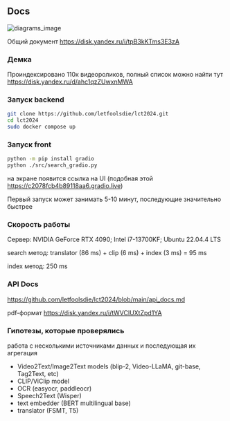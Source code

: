 ## Docs

![diagrams_image](https://github.com/letfoolsdie/lct2024/assets/15076754/a91eee43-eb91-4c01-8f4e-3ce2d809e15e)

Общий документ https://disk.yandex.ru/i/tpB3kKTms3E3zA

### Демка

Проиндексировано 110к видеороликов, полный список можно найти тут https://disk.yandex.ru/d/ahc1qzZUwxnMWA

### Запуск backend

```bash
git clone https://github.com/letfoolsdie/lct2024.git
cd lct2024
sudo docker compose up
```

### Запуск front

```bash
python -m pip install gradio
python ./src/search_gradio.py
```
на экране появится ссылка на UI (подобная этой https://c2078fcb4b89118aa6.gradio.live)

Первый запуск может занимать 5-10 минут, последующие значительно быстрее

### Скорость работы

Сервер: NVIDIA GeForce RTX 4090; Intel i7-13700KF; Ubuntu 22.04.4 LTS

search метод: translator (86 ms) + clip (6 ms) + index (3 ms) = 95 ms

index метод: 250 ms

### API Docs

https://github.com/letfoolsdie/lct2024/blob/main/api_docs.md

pdf-формат https://disk.yandex.ru/i/tWVCIUXtZpd1YA

### Гипотезы, которые проверялись

работа с несколькими источниками данных и последующая их агрегация 

* Video2Text/Image2Text models (blip-2, Video-LLaMA, git-base, Tag2Text, etc)
* CLIP/ViClip model
* OCR (easyocr, paddleocr)
* Speech2Text (Wisper)
* text embedder (BERT multilingual base)
* translator (FSMT, T5)


